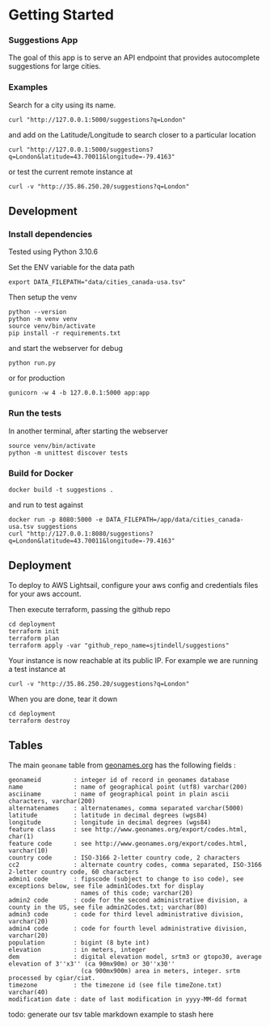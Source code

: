 # Getting Started

### Suggestions App
The goal of this app is to serve an API endpoint that provides autocomplete suggestions for large cities.

### Examples
Search for a city using its name.

```
curl "http://127.0.0.1:5000/suggestions?q=London"
```

and add on the Latitude/Longitude to search closer to a particular location

```
curl "http://127.0.0.1:5000/suggestions?q=London&latitude=43.70011&longitude=-79.4163"
```

or test the current remote instance at 

```
curl -v "http://35.86.250.20/suggestions?q=London"
```

## Development

### Install dependencies

Tested using Python 3.10.6

Set the ENV variable for the data path

```
export DATA_FILEPATH="data/cities_canada-usa.tsv"
```

Then setup the venv

```
python --version
python -m venv venv
source venv/bin/activate
pip install -r requirements.txt
```

and start the webserver for debug

```
python run.py
```

or for production

```
gunicorn -w 4 -b 127.0.0.1:5000 app:app
```

### Run the tests
In another terminal, after starting the webserver

```
source venv/bin/activate
python -m unittest discover tests
```

### Build for Docker

```
docker build -t suggestions .
```

and run to test against

```
docker run -p 8080:5000 -e DATA_FILEPATH=/app/data/cities_canada-usa.tsv suggestions
curl "http://127.0.0.1:8080/suggestions?q=London&latitude=43.70011&longitude=-79.4163"
```

## Deployment
To deploy to AWS Lightsail, configure your aws config and credentials files for your aws account.

Then execute terraform, passing the github repo

```
cd deployment
terraform init
terraform plan
terraform apply -var "github_repo_name=sjtindell/suggestions"
```

Your instance is now reachable at its public IP. For example we are running a test instance at

```
curl -v "http://35.86.250.20/suggestions?q=London"
```

When you are done, tear it down

```
cd deployment
terraform destroy
```

## Tables

The main `geoname` table from [geonames.org](https://download.geonames.org/export/dump/) has the following fields :

```
geonameid         : integer id of record in geonames database
name              : name of geographical point (utf8) varchar(200)
asciiname         : name of geographical point in plain ascii characters, varchar(200)
alternatenames    : alternatenames, comma separated varchar(5000)
latitude          : latitude in decimal degrees (wgs84)
longitude         : longitude in decimal degrees (wgs84)
feature class     : see http://www.geonames.org/export/codes.html, char(1)
feature code      : see http://www.geonames.org/export/codes.html, varchar(10)
country code      : ISO-3166 2-letter country code, 2 characters
cc2               : alternate country codes, comma separated, ISO-3166 2-letter country code, 60 characters
admin1 code       : fipscode (subject to change to iso code), see exceptions below, see file admin1Codes.txt for display
                    names of this code; varchar(20)
admin2 code       : code for the second administrative division, a county in the US, see file admin2Codes.txt; varchar(80)
admin3 code       : code for third level administrative division, varchar(20)
admin4 code       : code for fourth level administrative division, varchar(20)
population        : bigint (8 byte int)
elevation         : in meters, integer
dem               : digital elevation model, srtm3 or gtopo30, average elevation of 3''x3'' (ca 90mx90m) or 30''x30''
                    (ca 900mx900m) area in meters, integer. srtm processed by cgiar/ciat.
timezone          : the timezone id (see file timeZone.txt) varchar(40)
modification date : date of last modification in yyyy-MM-dd format
```

todo: generate our tsv table markdown example to stash here

